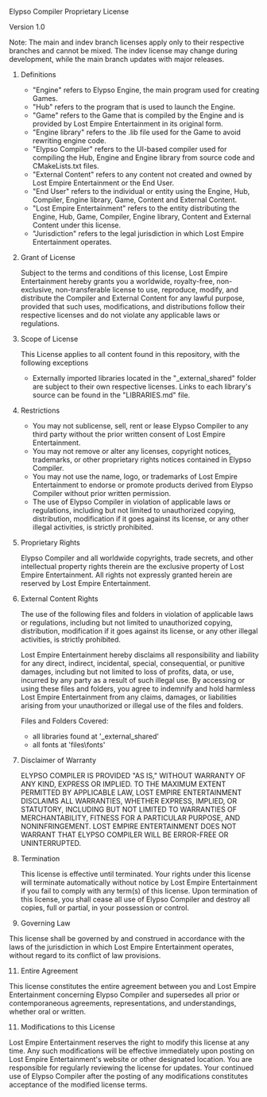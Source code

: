 Elypso Compiler Proprietary License

Version 1.0

Note: The main and indev branch licenses apply only to their respective branches and cannot be mixed. The indev license may change during development, while the main branch updates with major releases.

1. Definitions

   - "Engine" refers to Elypso Engine, the main program used for creating Games.
   - "Hub" refers to the program that is used to launch the Engine.
   - "Game" refers to the Game that is compiled by the Engine and is provided by Lost Empire Entertainment in its original form.
   - "Engine library" refers to the .lib file used for the Game to avoid rewriting engine code.
   - "Elypso Compiler" refers to the UI-based compiler used for compiling the Hub, Engine and Engine library from source code and CMakeLists.txt files.
   - "External Content" refers to any content not created and owned by Lost Empire Entertainment or the End User.
   - "End User" refers to the individual or entity using the Engine, Hub, Compiler, Engine library, Game, Content and External Content.
   - "Lost Empire Entertainment" refers to the entity distributing the Engine, Hub, Game, Compiler, Engine library, Content and External Content under this license.
   - "Jurisdiction" refers to the legal jurisdiction in which Lost Empire Entertainment operates.

2. Grant of License

   Subject to the terms and conditions of this license, Lost Empire Entertainment hereby grants you a worldwide, royalty-free, non-exclusive, non-transferable license to use, reproduce, modify, and distribute the Compiler and External Content for any lawful purpose, provided that such uses, modifications, and distributions follow their respective licenses and do not violate any applicable laws or regulations.

3. Scope of License

   This License applies to all content found in this repository, with the following exceptions

   - Externally imported libraries located in the "_external_shared" folder are subject to their own respective licenses. Links to each library's source can be found in the "LIBRARIES.md" file.

4. Restrictions

   - You may not sublicense, sell, rent or lease Elypso Compiler to any third party without the prior written consent of Lost Empire Entertainment.
   - You may not remove or alter any licenses, copyright notices, trademarks, or other proprietary rights notices contained in Elypso Compiler.
   - You may not use the name, logo, or trademarks of Lost Empire Entertainment to endorse or promote products derived from Elypso Compiler without prior written permission.
   - The use of Elypso Compiler in violation of applicable laws or regulations, including but not limited to unauthorized copying, distribution, modification if it goes against its license, or any other illegal activities, is strictly prohibited.

6. Proprietary Rights

   Elypso Compiler and all worldwide copyrights, trade secrets, and other intellectual property rights therein are the exclusive property of Lost Empire Entertainment. All rights not expressly granted herein are reserved by Lost Empire Entertainment.

7. External Content Rights

   The use of the following files and folders in violation of applicable laws or regulations, including but not limited to unauthorized copying, distribution, modification if it goes against its license, or any other illegal activities, is strictly prohibited.

   Lost Empire Entertainment hereby disclaims all responsibility and liability for any direct, indirect, incidental, special, consequential, or punitive damages, including but not limited to loss of profits, data, or use, incurred by any party as a result of such illegal use. By accessing or using these files and folders, you agree to indemnify and hold harmless Lost Empire Entertainment from any claims, damages, or liabilities arising from your unauthorized or illegal use of the files and folders.

   Files and Folders Covered:
   - all libraries found at '_external_shared'
   - all fonts at 'files\fonts'

8. Disclaimer of Warranty

   ELYPSO COMPILER IS PROVIDED "AS IS," WITHOUT WARRANTY OF ANY KIND, EXPRESS OR IMPLIED. TO THE MAXIMUM EXTENT PERMITTED BY APPLICABLE LAW, LOST EMPIRE ENTERTAINMENT DISCLAIMS ALL WARRANTIES, WHETHER EXPRESS, IMPLIED, OR STATUTORY, INCLUDING BUT NOT LIMITED TO WARRANTIES OF MERCHANTABILITY, FITNESS FOR A PARTICULAR PURPOSE, AND NONINFRINGEMENT. LOST EMPIRE ENTERTAINMENT DOES NOT WARRANT THAT ELYPSO COMPILER WILL BE ERROR-FREE OR UNINTERRUPTED.

9. Termination

   This license is effective until terminated. Your rights under this license will terminate automatically without notice by Lost Empire Entertainment if you fail to comply with any term(s) of this license. Upon termination of this license, you shall cease all use of Elypso Compiler and destroy all copies, full or partial, in your possession or control.

10. Governing Law

   This license shall be governed by and construed in accordance with the laws of the jurisdiction in which Lost Empire Entertainment operates, without regard to its conflict of law provisions.

11. Entire Agreement

   This license constitutes the entire agreement between you and Lost Empire Entertainment concerning Elypso Compiler and supersedes all prior or contemporaneous agreements, representations, and understandings, whether oral or written.

11. Modifications to this License

   Lost Empire Entertainment reserves the right to modify this license at any time. Any such modifications will be effective immediately upon posting on Lost Empire Entertainment's website or other designated location. You are responsible for regularly reviewing the license for updates. Your continued use of Elypso Compiler after the posting of any modifications constitutes acceptance of the modified license terms.